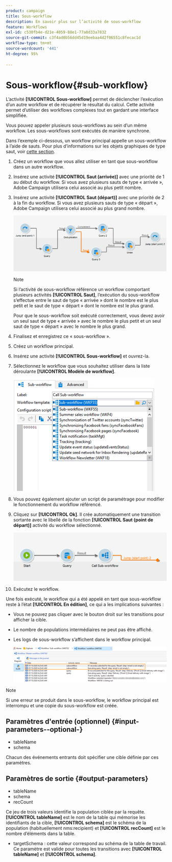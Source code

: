 ```yaml
---
product: campaign
title: Sous-workflow
description: En savoir plus sur l’activité de sous-workflow
feature: Workflows
exl-id: c530fb4e-d21e-4059-88e1-77a8d33a7832
source-git-commit: c3f4ad0b56dd45d19eebaa4d2f06551c8fecac1d
workflow-type: tm+mt
source-wordcount: '441'
ht-degree: 95%

---
```


# Sous-workflow{#sub-workflow}



L’activité **[!UICONTROL Sous-workflow]** permet de déclencher l’exécution d’un autre workflow et de récupérer le résultat du calcul. Cette activité permet d’utiliser des workflows complexes tout en gardant une interface simplifiée.

Vous pouvez appeler plusieurs sous-workflows au sein d’un même workflow. Les sous-workflows sont exécutés de manière synchrone.

Dans l’exemple ci-dessous, un workflow principal appelle un sous-workflow à l’aide de sauts. Pour plus d’informations sur les objets graphiques de type saut, voir [cette section](jump-start-point-and-end-point.md).

1. Créez un workflow que vous allez utiliser en tant que sous-workflow dans un autre workflow.
1. Insérez une activité **[!UICONTROL Saut (arrivée)]** avec une priorité de 1 au début du workflow. Si vous avez plusieurs sauts de type « arrivée », Adobe Campaign utilisera celui associé au plus petit nombre.
1. Insérez une activité **[!UICONTROL Saut (départ)]** avec une priorité de 2 à la fin du workflow. Si vous avez plusieurs sauts de type « départ », Adobe Campaign utilisera celui associé au plus grand nombre.

   ![](assets/subworkflow_jumps.png)

   >[!NOTE]
   >
   >Si l’activité de sous-workflow référence un workflow comportant plusieurs activités **[!UICONTROL Saut]**, l’exécution du sous-workflow s’effectue entre le saut de type « arrivée » dont le nombre est le plus petit et le saut de type « départ » dont le nombre est le plus grand.
   >
   >Pour que le sous-workflow soit exécuté correctement, vous devez avoir un seul saut de type « arrivée » avec le nombre le plus petit et un seul saut de type « départ » avec le nombre le plus grand.

1. Finalisez et enregistrez ce « sous-workflow ».
1. Créez un workflow principal.
1. Insérez une activité **[!UICONTROL Sous-workflow]** et ouvrez-la.
1. Sélectionnez le workflow que vous souhaitez utiliser dans la liste déroulante **[!UICONTROL Modèle de workflow]**.

   ![](assets/subworkflow_selection.png)

1. Vous pouvez également ajouter un script de paramétrage pour modifier le fonctionnement du workflow référencé.
1. Cliquez sur **[!UICONTROL Ok]**. Il crée automatiquement une transition sortante avec le libellé de la fonction **[!UICONTROL Saut (point de départ)]** activité du workflow sélectionné.

   ![](assets/subworkflow_outbound.png)

1. Exécutez le workflow.

Une fois exécuté, le workflow qui a été appelé en tant que sous-workflow reste à l’état **[!UICONTROL En édition]**, ce qui a les implications suivantes :

* Vous ne pouvez pas cliquer avec le bouton droit sur les transitions pour afficher la cible.
* Le nombre de populations intermédiaires ne peut pas être affiché.
* Les logs de sous-workflow s’affichent dans le workflow principal.

  ![](assets/subworkflow_logs.png)

>[!NOTE]
>
>Si une erreur se produit dans le sous-workflow, le workflow principal est interrompu et une copie du sous-workflow est créée.

## Paramètres d&#39;entrée (optionnel) {#input-parameters--optional-}

* tableName
* schema

Chacun des événements entrants doit spécifier une cible définie par ces paramètres.

## Paramètres de sortie {#output-parameters}

* tableName
* schema
* recCount

Ce jeu de trois valeurs identifie la population ciblée par la requête. **[!UICONTROL tableName]** est le nom de la table qui mémorise les identifiants de la cible, **[!UICONTROL schema]** est le schéma de la population (habituellement nms:recipient) et **[!UICONTROL recCount]** est le nombre d’éléments dans la table.

* targetSchema : cette valeur correspond au schéma de la table de travail. Ce paramètre est valide pour toutes les transitions avec **[!UICONTROL tableName]** et **[!UICONTROL schema]**.
